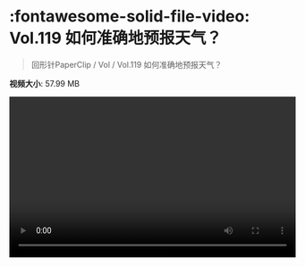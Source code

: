 # :fontawesome-solid-file-video: Vol.119 如何准确地预报天气？

> 回形针PaperClip / Vol / Vol.119 如何准确地预报天气？

**视频大小**: 57.99 MB

<video id="V-3886debdd85f7da07aa9dee62026239c" width="512" height="288" preload="none" playsinline webkit-playsinline></video>